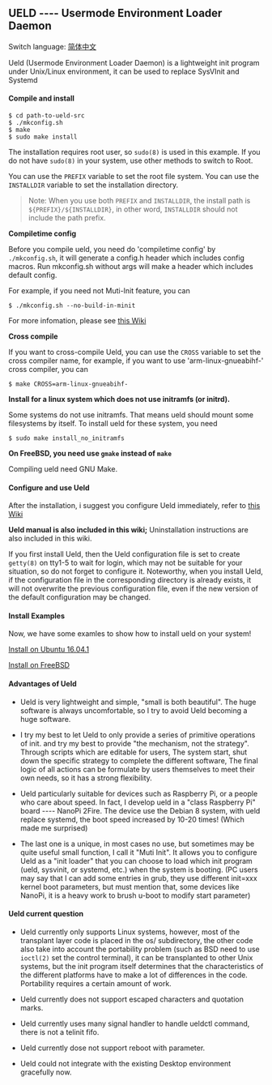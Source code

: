 ## UELD ---- Usermode Environment Loader Daemon

Switch language: [简体中文](README.zh_CN.md)

Ueld (Usermode Environment Loader Daemon) is a lightweight init program under Unix/Linux environment, it can be used to replace SysVInit and Systemd

#### Compile and install

```
$ cd path-to-ueld-src
$ ./mkconfig.sh
$ make
$ sudo make install
```
The installation requires root user, so `sudo(8)` is used in this example. If you do not have `sudo(8)` in your system, use other methods to switch to Root.

You can use the `PREFIX` variable to set the root file system. You can use the` INSTALLDIR` variable to set the installation directory.

> Note: When you use both `PREFIX` and `INSTALLDIR`, the install path is `${PREFIX}/${INSTALLDIR}`, in other word, `INSTALLDIR` should not include the path prefix.

**Compiletime config**

Before you compile ueld, you need do 'compiletime config' by `./mkconfig.sh`, it will generate a config.h header which includes config macros. Run mkconfig.sh without args will make a header which includes default config.

For example, if you need not Muti-Init feature, you can

```
$ ./mkconfig.sh --no-build-in-minit
```

For more infomation, please see [this Wiki](doc/genconfig.md)

**Cross compile**

If you want to cross-compile Ueld, you can use the `CROSS` variable to set the cross compiler name, for example, if you want to use 'arm-linux-gnueabihf-' cross compiler, you can

```
$ make CROSS=arm-linux-gnueabihf-
```

**Install for a linux system which does not use initramfs (or initrd).**

Some systems do not use initramfs. That means ueld should mount some filesystems by itself. To install ueld for these system, you need

```
$ sudo make install_no_initramfs
```

**On FreeBSD, you need use `gmake` instead of `make`**

Compiling ueld need GNU Make.

#### Configure and use Ueld

After the installation, i suggest you configure Ueld immediately, refer to [this Wiki](doc/userguide.md)

**Ueld manual is also included in this wiki;** Uninstallation instructions are also included in this wiki.

If you first install Ueld, then the Ueld configuration file is set to create `getty(8)` on tty1-5 to wait for login, which may not be suitable for your situation, so do not forget to configure it. Noteworthy, when you install Ueld, if the configuration file in the corresponding directory is already exists, it will not overwrite the previous configuration file, even if the new version of the default configuration may be changed.

#### Install Examples

Now, we have some examles to show how to install ueld on your system!

[Install on Ubuntu 16.04.1](doc/install_on_ubuntu.md)

[Install on FreeBSD](doc/install_on_freebsd.md)

#### Advantages of Ueld

- Ueld is very lightweight and simple, "small is both beautiful". The huge software is always uncomfortable, so I try to avoid Ueld becoming a huge software.

- I try my best to let Ueld to only provide a series of primitive operations of init. and try my best to provide "the mechanism, not the strategy". Through scripts which are editable for users, The system start, shut down the specific strategy to complete the different software, The final logic of all actions can be formulate by users themselves to meet their own needs, so it has a strong flexibility.

- Ueld particularly suitable for devices such as Raspberry Pi, or a people who care about speed. In fact, I develop ueld in a "class Raspberry Pi" board ---- NanoPi 2Fire. The device use the Debian 8 system, with ueld replace systemd, the boot speed increased by 10-20 times! (Which made me surprised)

- The last one is a unique, in most cases no use, but sometimes may be quite useful small function, I call it "Muti Init". It allows you to configure Ueld as a "init loader" that you can choose to load which init program (ueld, sysvinit, or systemd, etc.) when the system is booting. (PC users may say that I can add some entries in grub, they use different init=xxx kernel boot parameters, but must mention that, some devices like NanoPi, it is a heavy work to brush u-boot to modify start parameter)

#### Ueld current question

- Ueld currently only supports Linux systems, however, most of the transplant layer code is placed in the os/ subdirectory, the other code also take into account the portability problem (such as BSD need to use `ioctl(2)` set the control terminal), it can be transplanted to other Unix systems, but the init program itself determines that the characteristics of the different platforms have to make a lot of differences in the code. Portability requires a certain amount of work.

- Ueld currently does not support escaped characters and quotation marks.

- Ueld currently uses many signal handler to handle ueldctl command, there is not a telinit fifo.

- Ueld currently dose not support reboot with parameter.

- Ueld could not integrate with the existing Desktop environment gracefully now.
 